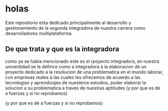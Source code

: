<h1>holas</h1>
<p>Este repositorio esta dedicado principalmente al desarrollo y gestionamiento de la segunda integradora de nuestra carrera como desarrolladores multiplataforma</p>

<h2>De que trata y que es la integradora</h2>
<p> como ya se habia mencionado este es el rpoyecto integradora, en nuestra univerdidad se le defince como a integradora a la elaboracion de un proyecto dedicado a la resolucion de una problematica en el mundo laborar, con empresas reales a las cuales les ofrecemos de acuerdo a las tecnologias y aprendizajes de nuesteros estudios, poder elaborar la solucion a su problematica a traves de nuestras aptitudes (y por que es de a fuerzas y si no reprobamos)</p>
<p style={font}>(y por que es de a fuerzas y si no reprobamos)</p>